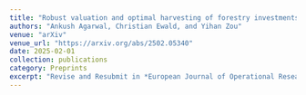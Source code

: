 ```yaml
---
title: "Robust valuation and optimal harvesting of forestry investments under catastrophe risk and parameter uncertainty"
authors: "Ankush Agarwal, Christian Ewald, and Yihan Zou"
venue: "arXiv"
venue_url: "https://arxiv.org/abs/2502.05340"
date: 2025-02-01
collection: publications
category: Preprints
excerpt: "Revise and Resubmit in *European Journal of Operational Research*"
---
```

